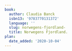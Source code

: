 ```yaml
---
book:
  author: Claudia Banck
  isbn13: '9783770131372'
  language: ''
  slug: norwegens-fjordland-
  title: Norwegens Fjordland.
plan:
  date_added: '2020-10-04'
---
```


